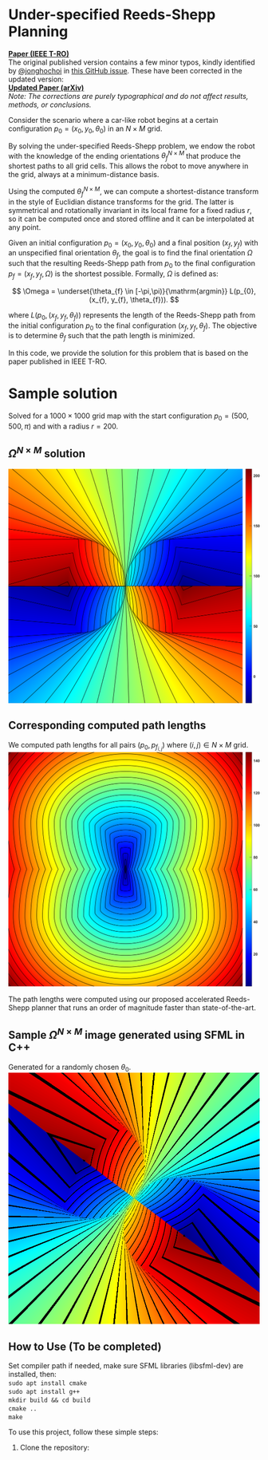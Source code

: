 # Under-specified Reeds-Shepp Planning

[**Paper (IEEE T-RO)**](https://doi.org/10.1109/TRO.2025.3554406)  
The original published version contains a few minor typos, kindly identified by [@jonghochoi](https://github.com/jonghochoi) in [this GitHub issue](https://github.com/IbrahimSquared/underspecified-RS-planner/issues/3). 
These have been corrected in the updated version:  
[**Updated Paper (arXiv)**](https://arxiv.org/abs/2504.05921)  
*Note: The corrections are purely typographical and do not affect results, methods, or conclusions.*

Consider the scenario where a car-like robot begins at a certain configuration $p_{0} = (x_{0}, y_{0}, \theta_{0})$ in an $N\times{}M$ grid.

By solving the under-specified Reeds-Shepp problem, we endow the robot with the knowledge of the ending orientations $\theta_{f}^{N\times{}M}$ that produce the shortest paths to all grid cells. This allows the robot to move anywhere in the grid, always at a minimum-distance basis.

Using the computed $\theta_{f}^{N\times{}M}$, we can compute a shortest-distance transform in the style of Euclidian distance transforms for the grid. The latter is symmetrical and rotationally invariant in its local frame for a fixed radius $r$, so it can be computed once and stored offline and it can be interpolated at any point.

Given an initial configuration $p_{0} = (x_{0}, y_{0}, \theta_{0})$ and a final position $(x_{f}, y_{f})$ with an unspecified final orientation $\theta_{f}$, the goal is to find the final orientation $\Omega$ such that the resulting Reeds-Shepp path from $p_{0}$ to the final configuration $p_{f} = (x_{f}, y_{f}, \Omega)$ is the shortest possible. Formally, $\Omega$ is defined as:

$$
\Omega =  \underset{\theta_{f} \in [-\pi,\pi)}{\mathrm{argmin}} L(p_{0}, (x_{f}, y_{f}, \theta_{f})).
$$

where $L(p_{0}, (x_{f}, y_{f}, \theta_{f}))$ represents the length of the Reeds-Shepp path from the initial configuration $p_{0}$ to the final configuration $(x_{f}, y_{f}, \theta_{f})$. The objective is to determine $\theta_{f}$ such that the path length is minimized.

In this code, we provide the solution for this problem that is based on the paper published in IEEE T-RO.

# Sample solution

Solved for a $1000\times{}1000$ grid map with the start configuration $p_{0} = (500,500,\pi)$ and with a radius $r = 200$. <br>

## $\Omega^{N\times{}M}$ solution

![alt text](https://github.com/IbrahimSquared/underspecified-RS-planner/blob/main/samples/omega_values_M_cb.png) <br>

## Corresponding computed path lengths

We computed path lengths for all pairs $(p_{0}, p_{f_{i,j}})$ where $(i,j) \in N\times{}M$ grid.
![alt text](https://github.com/IbrahimSquared/underspecified-RS-planner/blob/main/samples/distance_values_M_cb.png) <br>

The path lengths were computed using our proposed accelerated Reeds-Shepp planner that runs an order of magnitude faster than state-of-the-art.

## Sample $\Omega^{N\times{}M}$ image generated using SFML in C++

Generated for a randomly chosen $\theta_{0}$. <br>
![alt text](https://github.com/IbrahimSquared/underspecified-RS-planner/blob/main/omega_values.png) <br>

## How to Use (To be completed)

Set compiler path if needed, make sure SFML libraries (libsfml-dev) are installed, then: <br>
`sudo apt install cmake` <br>
`sudo apt install g++` <br>
`mkdir build && cd build` <br>
`cmake ..` <br>
`make`

To use this project, follow these simple steps:

1. Clone the repository:
